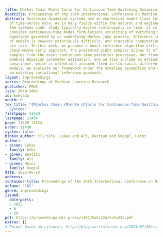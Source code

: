 ```yaml
---
title: Markov Chain Monte Carlo for Continuous-Time Switching Dynamical Systems
booktitle: Proceedings of the 39th International Conference on Machine Learning
abstract: Switching dynamical systems are an expressive model class for the analysis
  of time-series data. As in many fields within the natural and engineering sciences,
  the systems under study typically evolve continuously in time, it is natural to
  consider continuous-time model formulations consisting of switching stochastic differential
  equations governed by an underlying Markov jump process. Inference in these types
  of models is however notoriously difficult, and tractable computational schemes
  are rare. In this work, we propose a novel inference algorithm utilizing a Markov
  Chain Monte Carlo approach. The presented Gibbs sampler allows to efficiently obtain
  samples from the exact continuous-time posterior processes. Our framework naturally
  enables Bayesian parameter estimation, and we also include an estimate for the diffusion
  covariance, which is oftentimes assumed fixed in stochastic differential equations
  models. We evaluate our framework under the modeling assumption and compare it against
  an existing variational inference approach.
layout: inproceedings
series: Proceedings of Machine Learning Research
publisher: PMLR
issn: 2640-3498
id: kohs22a
month: 0
tex_title: "{M}arkov Chain {M}onte {C}arlo for Continuous-Time Switching Dynamical
  Systems"
firstpage: 11430
lastpage: 11454
page: 11430-11454
order: 11430
cycles: false
bibtex_author: K{\"o}hs, Lukas and Alt, Bastian and Koeppl, Heinz
author:
- given: Lukas
  family: Köhs
- given: Bastian
  family: Alt
- given: Heinz
  family: Koeppl
date: 2022-06-28
address:
container-title: Proceedings of the 39th International Conference on Machine Learning
volume: '162'
genre: inproceedings
issued:
  date-parts:
  - 2022
  - 6
  - 28
pdf: https://proceedings.mlr.press/v162/kohs22a/kohs22a.pdf
extras: []
# Format based on citeproc: http://blog.martinfenner.org/2013/07/30/citeproc-yaml-for-bibliographies/
---
```

